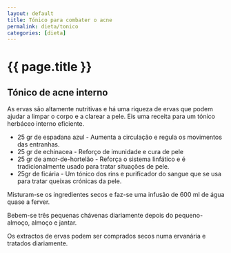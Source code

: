 ```yaml
---
layout: default
title: Tónico para combater o acne
permalink: dieta/tonico
categories: [dieta]
---
```


# {{ page.title }}

## Tónico de acne interno

As ervas são altamente nutritivas e há uma riqueza de ervas que podem ajudar a limpar o corpo e a clarear a pele. Eis uma receita para um tónico herbáceo interno eficiente.

* 25 gr de espadana azul - Aumenta a circulação e regula os movimentos das entranhas.
* 25 gr de echinacea - Reforço de imunidade e cura de pele
* 25 gr de amor-de-hortelão - Reforça o sistema linfático e é tradicionalmente usado para tratar situações de pele.
* 25gr de ficária - Um tónico dos rins e purificador do sangue que se usa para tratar queixas crónicas da pele.

Misturam-se os ingredientes secos e faz-se uma infusão de 600 ml de água quase a ferver.

Bebem-se três pequenas chávenas diariamente depois do pequeno-almoço, almoço e jantar.

Os extractos de ervas podem ser comprados secos numa ervanária e tratados diariamente.
